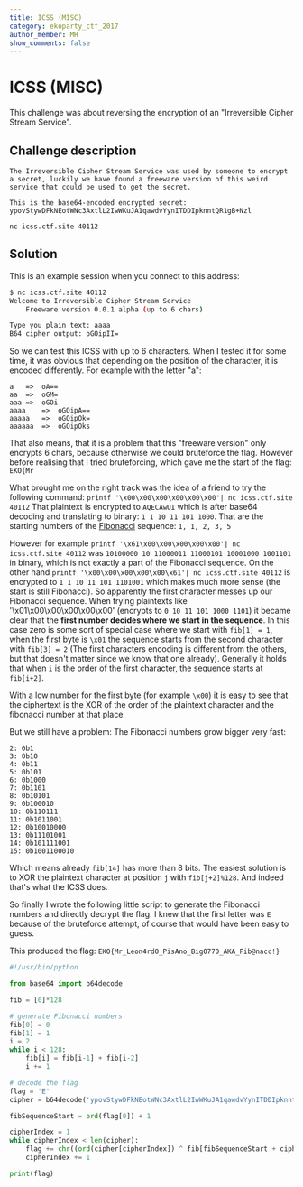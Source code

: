```yaml
---
title: ICSS (MISC)
category: ekoparty_ctf_2017
author_member: MH
show_comments: false
---
```

# ICSS (MISC)
This challenge was about reversing the encryption of an "Irreversible Cipher Stream Service".
## Challenge description
```text
The Irreversible Cipher Stream Service was used by someone to encrypt a secret, luckily we have found a freeware version of this weird service that could be used to get the secret.

This is the base64-encoded encrypted secret: 
ypovStywDFkNEotWNc3AxtlL2IwWKuJA1qawdvYynITDDIpknntQR1gB+Nzl

nc icss.ctf.site 40112
```

## Solution
This is an example session when you connect to this address:
```bash
$ nc icss.ctf.site 40112
Welcome to Irreversible Cipher Stream Service
	Freeware version 0.0.1 alpha (up to 6 chars)

Type you plain text: aaaa
B64 cipher output: oGOipII=
```

So we can test this ICSS with up to 6 characters. When I tested it for some time, it was obvious that depending on the position of the character, it is encoded differently. For example with the letter "a":
```
a	=>	oA==
aa	=>	oGM=
aaa	=>	oGOi
aaaa	=>	oGOipA==
aaaaa	=>	oGOipOk=
aaaaaa	=>	oGOipOks
```
That also means, that it is a problem that this "freeware version" only encrypts 6 chars, because otherwise we could bruteforce the flag. However before realising that I tried bruteforcing, which gave me the start of the flag: `EKO{Mr`

What brought me on the right track was the idea of a friend to try the following command:
`printf '\x00\x00\x00\x00\x00\x00'| nc icss.ctf.site 40112`
That plaintext is encrypted to `AQECAwUI` which is after base64 decoding and translating to binary: `1 1 10 11 101 1000`. That are the starting numbers of the [Fibonacci](https://en.wikipedia.org/wiki/Fibonacci_number) sequence: `1, 1, 2, 3, 5`

However for example `printf '\x61\x00\x00\x00\x00\x00'| nc icss.ctf.site 40112` was `10100000 10 11000011 11000101 10001000 1001101` in binary, which is not exactly a part of the Fibonacci sequence. 
On the other hand `printf '\x00\x00\x00\x00\x00\x61'| nc icss.ctf.site 40112` is encrypted to `1 1 10 11 101 1101001` which makes much more sense (the start is still Fibonacci). So apparently the first character messes up our Fibonacci sequence. When trying plaintexts like '\x01\x00\x00\x00\x00\x00'  (encrypts to `0 10 11 101 1000 1101`) it became clear that the **first number decides where we start in the sequence**. In this case zero is some sort of special case where we start with `fib[1] = 1`, when the first byte is `\x01` the sequence starts from the second character with `fib[3] = 2` (The first characters encoding is different from the others, but that doesn't matter since we know that one already). Generally it holds that when `i` is the order of the first character, the sequence starts at `fib[i+2]`.

With a low number for the first byte (for example `\x00`) it is easy to see that the ciphertext is the XOR of the order of the plaintext character and the fibonacci number at that place.

But we still have a problem: The Fibonacci numbers grow bigger very fast:
```
2: 0b1
3: 0b10
4: 0b11
5: 0b101
6: 0b1000
7: 0b1101
8: 0b10101
9: 0b100010
10: 0b110111
11: 0b1011001
12: 0b10010000
13: 0b11101001
14: 0b101111001
15: 0b1001100010
```
Which means already `fib[14]` has more than 8 bits.  The easiest solution is to XOR the plaintext character at position `j` with `fib[j+2]%128`. And indeed that's what the ICSS does.

So finally I wrote the following little script to generate the Fibonacci numbers and directly decrypt the flag. I knew that the first letter was `E` because of the bruteforce attempt, of course that would have been easy to guess.

This produced the flag: `EKO{Mr_Leon4rd0_PisAno_Big0770_AKA_Fib@nacc!}`

```python
#!/usr/bin/python

from base64 import b64decode

fib = [0]*128

# generate Fibonacci numbers
fib[0] = 0
fib[1] = 1
i = 2
while i < 128:
    fib[i] = fib[i-1] + fib[i-2]
    i += 1

# decode the flag
flag = 'E'
cipher = b64decode('ypovStywDFkNEotWNc3AxtlL2IwWKuJA1qawdvYynITDDIpknntQR1gB+Nzl')

fibSequenceStart = ord(flag[0]) + 1

cipherIndex = 1
while cipherIndex < len(cipher):
    flag += chr((ord(cipher[cipherIndex]) ^ fib[fibSequenceStart + cipherIndex])%128)
    cipherIndex += 1

print(flag)
```
